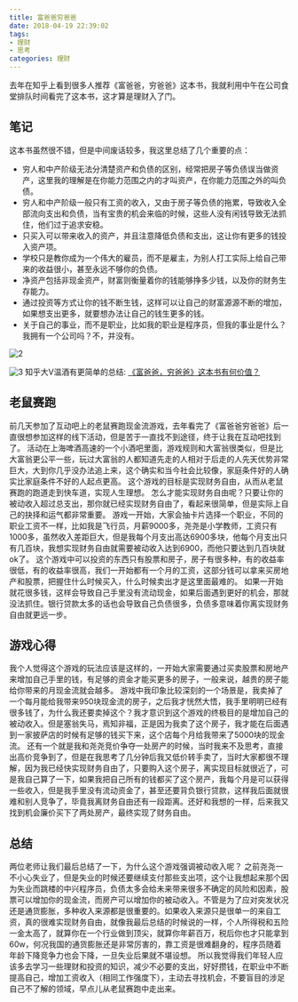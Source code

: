 ```yaml
---
title: 富爸爸穷爸爸
date: 2018-04-19 22:39:02
tags:
- 理财
- 思考
categories: 理财
---
```

去年在知乎上看到很多人推荐《富爸爸，穷爸爸》这本书，我就利用中午在公司食堂排队时间看完了这本书，这才算是理财入了门。
## 笔记 ##
这本书虽然很不错，但是中间废话较多，我这里总结了几个重要的点：
+ 穷人和中产阶级无法分清楚资产和负债的区别，经常把房子等负债误当做资产，这里我的理解是在你能力范围之内的才叫资产，在你能力范围之外的叫负债。
+ 穷人和中产阶级一般只有工资的收入，又由于房子等负债的拖累，导致收入全部流向支出和负债，当有宝贵的机会来临的时候，这些人没有闲钱导致无法抓住，他们过于追求安稳。
+ 只买入可以带来收入的资产，并且注意降低负债和支出，这让你有更多的钱投入资产项。
+ 学校只是教你成为一个伟大的雇员，而不是雇主，为别人打工实际上给自己带来的收益很小，甚至永远不够你的负债。
+ 净资产包括非现金资产，财富则衡量着你的钱能够挣多少钱，以及你的财务生存能力。
+ 通过投资等方式让你的钱不断生钱，这样可以让自己的财富源源不断的增加，如果想支出更多，就要想办法让自己的钱生更多的钱。
+ 关于自己的事业，而不是职业，比如我的职业是程序员，但我的事业是什么？我拥有一个公司吗？不，并没有。
<!-- more -->

![2][2]

![3][3]
知乎大V温酒有更简单的总结: [《富爸爸，穷爸爸》这本书有何价值？][1]
## 老鼠赛跑 ##
前几天参加了互动吧上的老鼠赛跑现金流游戏，去年看完了《富爸爸穷爸爸》后一直很想参加这样的线下活动，但是苦于一直找不到途径，终于让我在互动吧找到了。
活动在上海啤酒高速的一个小酒吧里面，游戏规则和大富翁很类似，但是比大富翁更公平一些，玩过大富翁的人都知道先走的人相对于后走的人先天优势非常巨大，大到你几乎没办法追上来，这个确实和当今社会比较像，家庭条件好的人确实比家庭条件不好的人起点更高。
这个游戏的目标是实现财务自由，从而从老鼠赛跑的跑道走到快车道，实现人生理想。
怎么才能实现财务自由呢？只要让你的被动收入超过总支出，那你就已经实现财务自由了，看起来很简单，但是实际上自己的抉择和运气都非常重要。
游戏一开始，大家会抽卡片选择一个职业，不同的职业工资不一样，比如我是飞行员，月薪9000多，尧尧是小学教师，工资只有1000多，虽然收入差距巨大，但是我每个月支出高达6900多块，他每个月支出只有几百块，我想实现财务自由就需要被动收入达到6900，而他只要达到几百块就ok了。
这个游戏中可以投资的东西只有股票和房子，房子有很多种，有的收益率很低，有的收益率很高，我们一开始都有一个月的工资，这部分钱可以拿来买房地产和股票，把握住什么时候买入，什么时候卖出才是这里面最难的。
如果一开始就花很多钱，这样会导致自己手里没有流动现金，如果后面遇到更好的机会，那就没法抓住。银行贷款太多的话也会导致自己负债很多，负债多意味着你离实现财务自由就更远一步。
## 游戏心得 ##
我个人觉得这个游戏的玩法应该是这样的，一开始大家需要通过买卖股票和房地产来增加自己手里的钱，有足够的资金才能买更多的房子，一般来说，越贵的房子能给你带来的月现金流就会越多。
游戏中我印象比较深刻的一个场景是，我卖掉了一个每月能给我带来950块现金流的房子，之后我才恍然大悟，我手里明明已经有很多钱了，为什么我还要卖掉这个？我才意识到这个游戏的终极目的是增加自己的被动收入。但是塞翁失马，焉知非福，正是因为我卖了这个房子，我才能在后面遇到一家披萨店的时候有足够的钱买下来，这个店每个月给我带来了5000块的现金流。
还有一个就是我和尧尧竞价争夺一处房产的时候，当时我来不及思考，直接出高价竞争到了，但是在我思考了几分钟后我又低价转手卖了，当时大家都很不理解，因为我已经快实现财务自由了，只要购入这个房子，离实现目标就很近了，可是我自己算了一下，如果我把自己所有的钱都买了这个房产，我每个月是可以获得一些收入，但是我手里没有流动资金了，甚至还要背负银行贷款，这样我后面就很难和别人竞争了，毕竟我离财务自由还有一段距离。还好和我想的一样，后来我又找到机会廉价买下了两处房产，最终实现了财务自由。
## 总结 ##
两位老师让我们最后总结了一下，为什么这个游戏强调被动收入呢？
之前尧尧一不小心失业了，但是失业的时候还要继续支付那些支出项，这个让我想起来那个因为失业而跳楼的中兴程序员，负债太多会给未来带来很多不确定的风险和因素，股票可以增加你的现金流，而房产可以增加你的被动收入。不管是为了应对突发状况还是通货膨胀，多种收入来源都是很重要的。如果收入来源只是很单一的来自工资，真的很难实现财务自由，就像我最后总结的时候说的一样，个人所得税和五险一金太高了，就算你在一个行业做到顶尖，就算你年薪百万，税后你也才只能拿到60w，何况我国的通货膨胀还是非常厉害的，靠工资是很难翻身的，程序员随着年龄下降竞争力也会下降，一旦失业后果就不堪设想。
所以我觉得我们年轻人应该多去学习一些理财和投资的知识，减少不必要的支出，好好攒钱，在职业中不断提高自己，增加工资收入（相同工作强度下），主动去寻找机会，不要盲目的涉足自己不了解的领域，早点儿从老鼠赛跑中走出来。

[1]: https://www.zhihu.com/question/20528677/answer/169582274
[2]: https://pic2.zhimg.com/80/v2-5de47cded978ea5351594f55793a9271_hd.jpg
[3]: https://pic1.zhimg.com/80/v2-9eeb398ae82dc67f2218e0f5dca7cb9a_hd.jpg
<head> 
    <script src="//cdn1.lncld.net/static/js/3.0.4/av-min.js"></script>
    <script src='//unpkg.com/valine/dist/Valine.min.js'></script>
</head>
<body>
    <div id="comment"></div>
</body>
